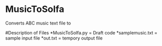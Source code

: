 # MusicToSolfa
Converts ABC music text file to 

#Description of Files
  *MusicToSolfa.py = Draft code
  *samplemusic.txt = sample input file
  *out.txt = tempory output file
